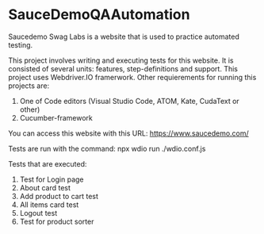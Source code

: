 # SauceDemoQAAutomation 

Saucedemo Swag Labs is a website that is used to practice automated testing. 

This project involves writing and executing tests for this website. It is consisted of several units: features, step-definitions and support.
This project uses Webdriver.IO framerwork. Other requierements for running this projects are: 

1. One of Code editors (Visual Studio Code, ATOM, Kate, CudaText or other)
2. Cucumber-framework 

You can access this website with this URL: https://www.saucedemo.com/ 

Tests are run with the command: npx wdio run ./wdio.conf.js 

Tests that are executed: 
1. Test for Login page
2. About card test
3. Add product to cart test
4. All items card test
5. Logout test 
6. Test for product sorter  
